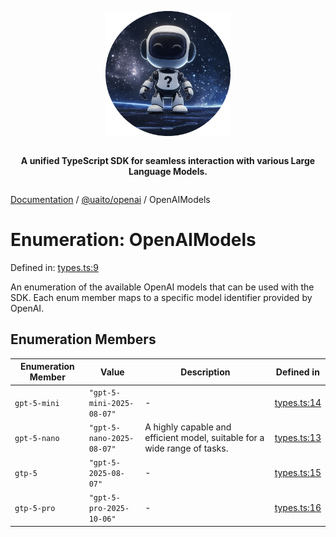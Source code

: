 <div style="display:flex; flex-direction:column; align-items:center;">
<p align="center">
  <img src="../UAITO.png" alt="UAITO Logo" width="200"/>
</p>

<p align="center">
  <strong>A unified TypeScript SDK for seamless interaction with various Large Language Models.</strong>
</p>
</div>

[Documentation](README.md) / [@uaito/openai](@uaito.openai.md) / OpenAIModels

# Enumeration: OpenAIModels

Defined in: [types.ts:9](https://github.com/elribonazo/uaito/blob/21a549544853753e42a17dde391efee677cbe2b5/packages/openai/src/types.ts#L9)

An enumeration of the available OpenAI models that can be used with the SDK.
Each enum member maps to a specific model identifier provided by OpenAI.

## Enumeration Members

| Enumeration Member | Value | Description | Defined in |
| ------ | ------ | ------ | ------ |
| <a id="gpt-5-mini"></a> `gpt-5-mini` | `"gpt-5-mini-2025-08-07"` | - | [types.ts:14](https://github.com/elribonazo/uaito/blob/21a549544853753e42a17dde391efee677cbe2b5/packages/openai/src/types.ts#L14) |
| <a id="gpt-5-nano"></a> `gpt-5-nano` | `"gpt-5-nano-2025-08-07"` | A highly capable and efficient model, suitable for a wide range of tasks. | [types.ts:13](https://github.com/elribonazo/uaito/blob/21a549544853753e42a17dde391efee677cbe2b5/packages/openai/src/types.ts#L13) |
| <a id="gtp-5"></a> `gtp-5` | `"gpt-5-2025-08-07"` | - | [types.ts:15](https://github.com/elribonazo/uaito/blob/21a549544853753e42a17dde391efee677cbe2b5/packages/openai/src/types.ts#L15) |
| <a id="gtp-5-pro"></a> `gtp-5-pro` | `"gpt-5-pro-2025-10-06"` | - | [types.ts:16](https://github.com/elribonazo/uaito/blob/21a549544853753e42a17dde391efee677cbe2b5/packages/openai/src/types.ts#L16) |
